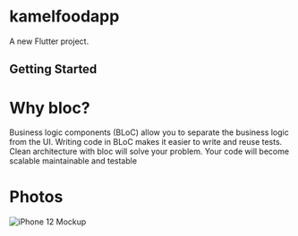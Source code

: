 # kamelfoodapp

A new Flutter project.

## Getting Started
# Why bloc?
Business logic components (BLoC) allow you to separate the business logic from the UI.
Writing code in BLoC makes it easier to write and reuse tests. 
Clean architecture with bloc will solve your problem. Your code will become scalable maintainable and testable

# Photos
![iPhone 12 Mockup](https://user-images.githubusercontent.com/14231362/147697960-d1537f33-99a8-4a47-9edd-bc1556124be1.jpg)
